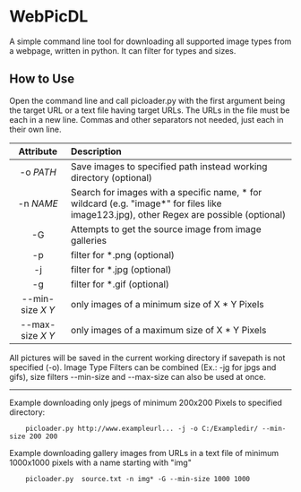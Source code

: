 # WebPicDL #
A simple command line tool for downloading all supported image types from a webpage, written in python. It can filter for types and sizes.

## How to Use ##
Open the command line and call picloader.py with the first argument being the target URL or a text file having target URLs. The URLs in the file must be each in a new line. Commas and other separators not needed, just each in their own line. 

Attribute|Description
:---:|:---
-o *PATH*|Save images to specified path instead working directory (optional)
-n *NAME*|Search for images with a specific name, * for wildcard (e.g. \"image*\" for files like image123.jpg), other Regex are possible (optional)
-G|Attempts to get the source image from image galleries
-p|filter for *.png (optional)
-j|filter for *.jpg (optional)
-g|filter for *.gif (optional)
--min-size *X Y*|only images of a minimum size of X * Y Pixels
--max-size *X Y*|only images of a maximum size of X * Y Pixels

All pictures will be saved in the current working directory if savepath is not specified (-o).
Image Type Filters can be combined (Ex.: -jg for jpgs and gifs), size filters --min-size and --max-size can also be used at once.
- - - -
Example downloading only jpegs of minimum 200x200 Pixels to specified directory:
```
    picloader.py http://www.exampleurl... -j -o C:/Exampledir/ --min-size 200 200
```
Example downloading gallery images from URLs in a text file of minimum 1000x1000 pixels with a name starting with "img"
```
    picloader.py  source.txt -n img* -G --min-size 1000 1000
```

